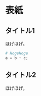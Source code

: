 # 表紙

<div style="page-break-before:always"> </div>

## タイトル1

ほげほげ。

```python
# HogeHoge
a = b + c;
```

## タイトル2

ほげほげ。
